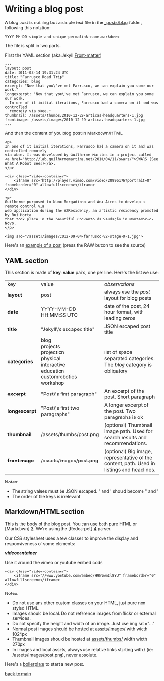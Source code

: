 Writing a blog post
===================

A blog post is nothing but a simple text file in the [_posts/blog](_posts/blog) folder, following this notation:

```
YYYY-MM-DD-simple-and-unique-permalink-name.markdown
```

The file is split in two parts.

First the YAML section (aka Jekyll [Front-matter][1]):

```
---
layout: post
date: 2011-03-14 19:31:24 UTC
title: "Farrusco Road Trip"
categories: blog
excerpt: "Now that you\'ve met Farrusco, we can explain you some our work."
longexcerpt: "Now that you\'ve met Farrusco, we can explain you some our work.
  In one of it initial iterations, Farrusco had a camera on it and was controlled
  remotely via xbee."
thumbnail: /assets/thumbs/2010-12-29-articas-headquarters-1.jpg
frontimage: /assets/images/2010-12-29-articas-headquarters-1.jpg
---
```

And then the content of you blog post in Markdown/HTML: 

```
<p>
In one of it initial iterations, Farrusco had a camera on it and was controlled remotely
via xbee. It was developed by Guilherme Martins in a project called
<a href="http://lab.guilhermemartins.net/2010/04/11/swars/">SWARS (See What A Robot Sees)</a>.
</p>

<div class="video-container">
    <iframe src="http://player.vimeo.com/video/20996176?portrait=0" frameborder="0" allowfullscreen></iframe>
</div>

<p>
Guilherme purposed to Nuno Morgadinho and Ana Aires to develop a remote control via
web application during the AZResidency, an artistic residency promoted by Rui Horta
that took place in the beautiful Convento da Saudação in Montemor-o-Novo.
</p>

<img src="/assets/images/2012-09-04-farrusco-v2-stage-0-1.jpg">
```

Here's an [example of a post](_posts/blog/2011-03-14-farrusco-road-trip.markdown) (press the RAW button to see the source)

YAML section
------------

This section is made of **key: value** pairs, one per line. Here's the list we use:

<table>
    <tr>
        <td>key</td>
        <td>value</td>
        <td><em>observations</em></td>
    </tr>
    <tr>
        <td><b>layout</b></td>
        <td>post</td>
        <td>always use the <em>post</em> layout for blog posts</td>
    </tr>
    <tr>
        <td><b>date</b></td>
        <td>YYYY-MM-DD HH:MM:SS UTC</td>
        <td>date of the post, 24 hour format, with leading zeros</td>
    </tr>
    <tr>
        <td><b>title</b></td>
        <td>"Jekyll\'s escaped title"</td>
        <td>JSON escaped post title</td>
    </tr>
    <tr>
        <td><b>categories</b></td>
        <td>blog<br/>projects<br/>projection<br/>physical<br/>interactive<br/>education<br/>customrobotics<br/>workshop</td>
        <td>list of space separated categories. The <em>blog</em> category is obligatory</td>
    </tr>
    <tr>
        <td><b>excerpt</b></td>
        <td>"Post\'s first paragraph"</td>
        <td>An excerpt of the post. Short paragraph</td>
    </tr>
    <tr>
        <td><b>longexcerpt</b></td>
        <td>"Post\'s first two paragraphs"</td>
        <td>A longer excerpt of the post. Two paragraphs is ok</td>
    </tr>
    <tr>
        <td><b>thumbnail</b></td>
        <td>/assets/thumbs/post.png</td>
        <td>(optional) Thumbnail image path. Used for search results and recommendations.</td>
    </tr>
    <tr>
        <td><b>frontimage</b></td>
        <td>/assets/images/post.png</td>
        <td>(optional) Big image, representative of the content, path. Used in listings and headlines.</td>
    </tr>
</table>

Notes:

 * The string values must be JSON escaped. " and ' should become \" and \'
 * The order of the keys is irrelevant

Markdown/HTML section
---------------------

This is the body of the blog post. You can use both pure HTML or [Markdown] [3]. We're using the [Redcarpet] [4] parser.

Our CSS stylesheet uses a few classes to improve the display and responsiveness of some elements:

 ___videocontainer___

Use it around the vimeo or youtube embed code.

```
<div class="video-container">
    <iframe src="//www.youtube.com/embed/H9W1wmIl8YU" frameborder="0" allowfullscreen></iframe>
</div>
```

Notes:

 * Do not use any other custom classes on your HTML, just pure non styled HTML.
 * Images should be local. Do not reference images from flickr or external services.
 * Do not specify the height and width of an image. Just use img src="..."
 * Normal post images should be hosted at [assets/images/](assets/images/) with width 1024px
 * Thumbnail images should be hosted at [assets/thumbs/](assets/thumbs/) width width 270px
 * In images and local assets, always use relative links starting with / (ie: /assets/images/post.png), never absolute.

Here's a [boilerplate](_templates/2013-10-31-template-post.markdown) to start a new post.

[back to main](README.md)

[1]: http://jekyllrb.com/docs/frontmatter/                           "Front-matter"
[2]: https://help.github.com/articles/github-flavored-markdown       "Github flavored markdown"
[3]: http://daringfireball.net/projects/markdown/                    "Markdown"
[4]: https://github.com/vmg/Redcarpet                                "Redcarpet"

